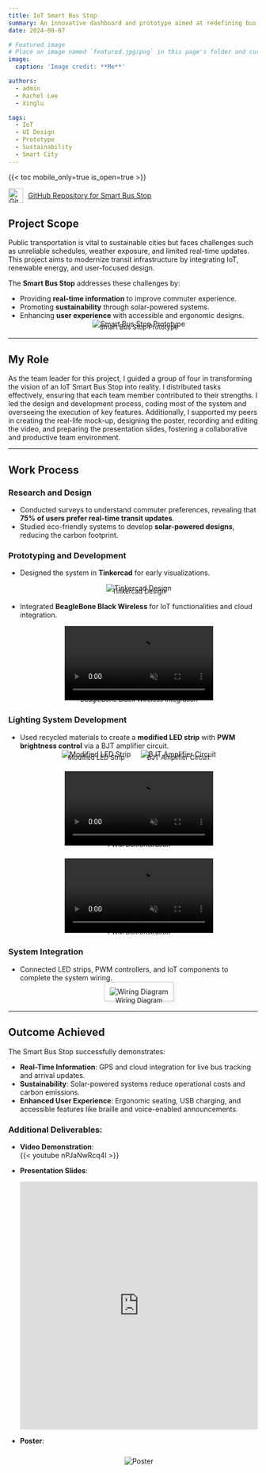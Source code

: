 ```yaml
---
title: IoT Smart Bus Stop
summary: An innovative dashboard and prototype aimed at redefining bus stop functionality through IoT and sustainability.
date: 2024-08-07

# Featured image
# Place an image named `featured.jpg/png` in this page's folder and customize its options here.
image:
  caption: 'Image credit: **Me**'

authors:
  - admin
  - Rachel Lee
  - Xinglu

tags:
  - IoT 
  - UI Design
  - Prototype
  - Sustainability
  - Smart City
---
```



{{< toc mobile_only=true is_open=true >}}

<a href="https://github.com/Cayden2606/Smart-Bus-Stop" style="display: flex; align-items: center;" target="_blank">
  <img src="https://github.githubassets.com/images/modules/logos_page/GitHub-Mark.png" alt="GitHub Logo" style="width: 30px; margin-right: 10px;">
  GitHub Repository for Smart Bus Stop
</a>

<!-- ## Story

Public transportation is vital to sustainable cities but faces challenges like unreliable schedules, weather exposure, and limited real-time updates. The **Smart Bus Stop** combines IoT, renewable energy, and user-focused design to overcome these issues, modernizing transit infrastructure.

## Objectives

- **Real-Time Information**: Equip commuters with live bus tracking and arrival updates.  
- **Sustainability**: Use solar energy for powering lights, displays, and utilities.  
- **Enhanced User Experience**: Include interactive, weatherproof screens and ergonomic seating. 

## Research Insights

- **Real-Time Updates**: 75% of commuters prefer live transit data for better journey planning.  
- **Eco-Friendly Design**: Solar-powered systems reduce carbon footprints and costs.  
- **Accessibility**: Voice support and braille features ensure inclusivity for all users.

## Project Overview

<div style="text-align: center;">
  <img src="Media/busprototype.jpeg" alt="Wiring Diagram" style="max-width: 100%; height: auto;">
  <div style="font-size: small; margin-top: -10px;">Smart Bus Stop Prototype</div>
</div>

## Key Features:

1. **Real-Time Tracking**: Displays bus locations and arrival times using GPS and cloud integration.  
2. **Solar Power**: Provides sustainable energy for lighting, displays, and charging ports.  
3. **Interactive Displays**: Offers route information, nearby services, and emergency contacts.  
4. **Passenger Comfort**: Includes weatherproof shelters, ergonomic seating, and USB charging.  
5. **Accessibility**: Voice-enabled announcements and braille support for differently-abled users.  

## Video Demonstration  
{{< youtube nPJaNwRcq4I >}}

## Presentation Slides
<iframe src="https://docs.google.com/presentation/d/e/2PACX-1vQpztXXnkCvELb5wkHIPZOLc66UXb9YU94gcP-CCiEdJXxIL-WexqyYuXI0xBXN_4dLi2h4tWSFRWtJ/embed?start=false&loop=false&delayms=3000" frameborder="0" width="100%" height="500px" allowfullscreen="true" mozallowfullscreen="true" webkitallowfullscreen="true"></iframe>

## Poster
<div style="text-align: center;">
  <img src="poster.png" alt="poster" style="max-width: 100%; height: auto; padding: 10px;">
</div>

## Planning Stages
<div style="display: flex; flex-wrap: wrap; justify-content: center; gap: 20px;">
  <div style="text-align: center;">
    <img src="Media/tinkercad.png" alt="Tinkercad Design" style="max-width: 100%; height: auto;">
    <div style="font-size: small; margin-top: -10px;">Tinkercad Design</div>
  </div>
  <div style="text-align: center;">
    <video autoplay loop muted style="max-width: 100%; height: auto;">
      <source src="Media/busmodel.mp4" type="video/mp4">
      Your browser does not support the video tag.
    </video>
    <div style="font-size: small; margin-top: -10px;">Design Overview</div>
  </div>
  <div style="text-align: center;">
    <video autoplay loop muted style="max-width: 100%; height: auto;">
      <source src="Media/BBBWs.mp4" type="video/mp4">
      Your browser does not support the video tag.
    </video>
    <div style="font-size: small; margin-top: -10px;">BeagleBone Black Wireless with clicks</div>
  </div>
</div>


## Lighting System

- **Modified LED Strip**: Uses recycled light filters from a Huawei Nova 3i screen.  
- **PWM Control**: Adjusts brightness dynamically via a BJT amplifier circuit.  

<div style="display: flex; flex-wrap: wrap; justify-content: center; gap: 20px; margin-top: 20px;">
  <div style="text-align: center;">
    <img src="Media/Lighting.jpeg" alt="Modified LED Strip" style="max-width: 100%; height: auto;">
    <div style="font-size: small; margin-top: -10px;">Modified LED Strip</div>
  </div>
  <div style="text-align: center;">
    <img src="Media/Circuit.jpg" alt="BJT Amplifier Circuit" style="max-width: 100%; height: auto;">
    <div style="font-size: small; margin-top: -10px;">BJT Amplifier Circuit</div>
  </div>
  <div style="text-align: center;">
    <video autoplay loop muted style="max-width: 100%; height: auto;">
      <source src="Media/PWM.mp4" type="video/mp4">
      Your browser does not support the video tag.
    </video>
    <div style="font-size: small; margin-top: -10px;">PWM Demostration</div>
  </div>
    <div style="text-align: center;">
    <video autoplay loop muted style="max-width: 100%; height: auto;">
      <source src="Media/PWM2.mp4" type="video/mp4">
      Your browser does not support the video tag.
    </video>
    <div style="font-size: small; margin-top: -10px;">PWM Demostration</div>
  </div>
  
## Wiring and System Integration

The wiring system connects the LED strip, PWM controller, BJT amplifier and other Clicks for seamless operation.  

<div style="text-align: center;">
  <img src="Media/wiring.jpg" alt="Wiring Diagram" style="max-width: 100%; height: auto; border: 1px solid #ccc; padding: 10px; box-shadow: 2px 2px 5px rgba(0, 0, 0, 0.1);">
</div>


 -->

## **Project Scope**  
Public transportation is vital to sustainable cities but faces challenges such as unreliable schedules, weather exposure, and limited real-time updates. This project aims to modernize transit infrastructure by integrating IoT, renewable energy, and user-focused design.  

The **Smart Bus Stop** addresses these challenges by:  
- Providing **real-time information** to improve commuter experience.  
- Promoting **sustainability** through solar-powered systems.  
- Enhancing **user experience** with accessible and ergonomic designs.  
  <div style="text-align: center;">
    <img src="Media/busprototype.jpeg" alt="Smart Bus Stop Prototype" style="max-width: 100%; height: auto;">
    <div style="font-size: small; margin-top: -10px;">Smart Bus Stop Prototype</div>
  </div>

---

## **My Role**  
As the team leader for this project, I guided a group of four in transforming the vision of an IoT Smart Bus Stop into reality. I distributed tasks effectively, ensuring that each team member contributed to their strengths. I led the design and development process, coding most of the system and overseeing the execution of key features. Additionally, I supported my peers in creating the real-life mock-up, designing the poster, recording and editing the video, and preparing the presentation slides, fostering a collaborative and productive team environment.
<!-- - Designing the **system architecture** to integrate IoT components, solar power, and user-centric features.  
- Conducting **research** to align the design with commuter needs and environmental sustainability.  
- Developing the **lighting system** with modified LED strips and a PWM-controlled brightness system.  
- Overseeing the **prototyping process**, including wiring and system integration. -->
---

## **Work Process**

### **Research and Design**
- Conducted surveys to understand commuter preferences, revealing that **75% of users prefer real-time transit updates**.
- Studied eco-friendly systems to develop **solar-powered designs**, reducing the carbon footprint.

### **Prototyping and Development**
- Designed the system in **Tinkercad** for early visualizations.
  <div style="text-align: center;">
    <img src="Media/tinkercad.png" alt="Tinkercad Design" style="max-width: 100%; height: auto;">
    <div style="font-size: small; margin-top: -10px;">Tinkercad Design</div>
  </div>

- Integrated **BeagleBone Black Wireless** for IoT functionalities and cloud integration.
  <div style="text-align: center;">
    <video autoplay loop muted style="max-width: 100%; height: auto;">
      <source src="Media/BBBWs.mp4" type="video/mp4">
      Your browser does not support the video tag.
    </video>
    <div style="font-size: small; margin-top: -10px;">BeagleBone Black Wireless Integration</div>
  </div>

### **Lighting System Development**
- Used recycled materials to create a **modified LED strip** with **PWM brightness control** via a BJT amplifier circuit.
  <div style="display: flex; flex-wrap: wrap; justify-content: center; gap: 20px;">
    <div style="text-align: center;">
      <img src="Media/Lighting.jpeg" alt="Modified LED Strip" style="max-width: 100%; height: auto;">
      <div style="font-size: small; margin-top: -10px;">Modified LED Strip</div>
    </div>
    <div style="text-align: center;">
      <img src="Media/Circuit.jpg" alt="BJT Amplifier Circuit" style="max-width: 100%; height: auto;">
      <div style="font-size: small; margin-top: -10px;">BJT Amplifier Circuit</div>
    </div>
    <div style="text-align: center;">
      <video autoplay loop muted style="max-width: 100%; height: auto;">
        <source src="Media/PWM.mp4" type="video/mp4">
        Your browser does not support the video tag.
      </video>
      <div style="font-size: small; margin-top: -10px;">PWM Demonstration</div>
    </div>
    <div style="text-align: center;">
      <video autoplay loop muted style="max-width: 100%; height: auto;">
        <source src="Media/PWM2.mp4" type="video/mp4">
        Your browser does not support the video tag.
      </video>
      <div style="font-size: small; margin-top: -10px;">PWM Demonstration</div>
    </div>
  </div>

### **System Integration**
- Connected LED strips, PWM controllers, and IoT components to complete the system wiring.
  <div style="text-align: center;">
    <img src="Media/wiring.jpg" alt="Wiring Diagram" style="max-width: 100%; height: auto; border: 1px solid #ccc; padding: 10px; box-shadow: 2px 2px 5px rgba(0, 0, 0, 0.1);">
    <div style="font-size: small; margin-top: -10px;">Wiring Diagram</div>
  </div>

---

## **Outcome Achieved**
The Smart Bus Stop successfully demonstrates:  
- **Real-Time Information**: GPS and cloud integration for live bus tracking and arrival updates.  
- **Sustainability**: Solar-powered systems reduce operational costs and carbon emissions.  
- **Enhanced User Experience**: Ergonomic seating, USB charging, and accessible features like braille and voice-enabled announcements.

### Additional Deliverables:
- **Video Demonstration**:  
  {{< youtube nPJaNwRcq4I >}}

- **Presentation Slides**:  
  <iframe src="https://docs.google.com/presentation/d/e/2PACX-1vQpztXXnkCvELb5wkHIPZOLc66UXb9YU94gcP-CCiEdJXxIL-WexqyYuXI0xBXN_4dLi2h4tWSFRWtJ/embed?start=false&loop=false&delayms=3000" frameborder="0" width="100%" height="500px" allowfullscreen="true" mozallowfullscreen="true" webkitallowfullscreen="true"></iframe>

- **Poster**:  
  <div style="text-align: center;">
    <img src="poster.png" alt="Poster" style="max-width: 100%; height: auto; padding: 10px;">
  </div>

